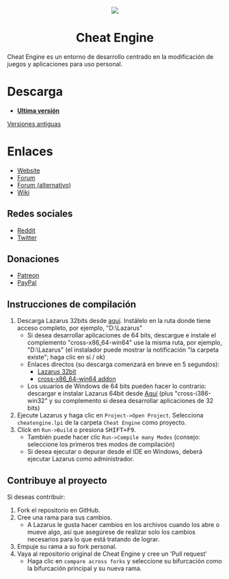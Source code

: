 <p align="center">
    <a href="https://github.com/cheat-engine/cheat-engine/raw/master/Cheat%20Engine/images">
        <img src="https://github.com/cheat-engine/cheat-engine/raw/master/Cheat%20Engine/images/celogo.png" />
    </a>
</p>

<h1 align="center">Cheat Engine</h1>

Cheat Engine es un entorno de desarrollo centrado en la modificación de juegos y aplicaciones para uso personal.


# Descarga

  * **[Ultima versión](https://github.com/cheat-engine/cheat-engine/releases/latest)**

[Versiones antiguas](https://github.com/cheat-engine/cheat-engine/releases)


# Enlaces

  * [Website](https://www.cheatengine.org)
  * [Forum](https://forum.cheatengine.org)
  * [Forum (alternativo)](https://fearlessrevolution.com/index.php)
  * [Wiki](https://wiki.cheatengine.org/index.php?title=Main_Page)

## Redes sociales

  * [Reddit](https://reddit.com/r/cheatengine)
  * [Twitter](https://twitter.com/_cheatengine)

## Donaciones

  * [Patreon](https://www.patreon.com/cheatengine)
  * [PayPal](https://www.paypal.com/xclick/business=dark_byte%40hotmail.com&no_note=1&tax=0&lc=US)


## Instrucciones de compilación

  1.  Descarga Lazarus 32bits desde [aquí](https://sourceforge.net/projects/lazarus/files/Lazarus%20Windows%2032%20bits/Lazarus%202.0.10/). Instálelo en la ruta donde tiene acceso completo, por ejemplo, "D:\Lazarus"
      * Si desea desarrollar aplicaciones de 64 bits, descargue e instale el complemento "cross-x86_64-win64" use la misma ruta, por ejemplo, "D:\Lazarus" (el instalador puede mostrar la notificación "la carpeta existe"; haga clic en sí / ok)
      * Enlaces directos (su descarga comenzará en breve en 5 segundos):
        * [Lazarus 32bit](https://sourceforge.net/projects/lazarus/files/Lazarus%20Windows%2032%20bits/Lazarus%202.0.10/lazarus-2.0.10-fpc-3.2.0-win32.exe/download)
        * [cross-x86_64-win64 addon](https://sourceforge.net/projects/lazarus/files/Lazarus%20Windows%2032%20bits/Lazarus%202.0.10/lazarus-2.0.10-fpc-3.2.0-cross-x86_64-win64-win32.exe/download)
      * Los usuarios de Windows de 64 bits pueden hacer lo contrario: descargar e instalar Lazarus 64bit desde [Aquí](https://sourceforge.net/projects/lazarus/files/Lazarus%20Windows%2064%20bits/Lazarus%202.0.10/) (plus "cross-i386-win32" y su complemento si desea desarrollar aplicaciones de 32 bits)
  2. Ejecute Lazarus y haga clic en `Project->Open Project`. Selecciona `cheatengine.lpi` de la carpeta `Cheat Engine` como proyecto.
  3. Click en `Run->Build` o presiona <kbd>SHIFT+F9</kbd>.
      * También puede hacer clic `Run->Compile many Modes` (consejo: seleccione los primeros tres modos de compilación)
      * Si desea ejecutar o depurar desde el IDE en Windows, deberá ejecutar Lazarus como administrador.

## Contribuye al proyecto

Si deseas contribuir:
  1. Fork el repositorio en GitHub.
  2. Cree una rama para sus cambios.
      * A Lazarus le gusta hacer cambios en los archivos cuando los abre o mueve algo, así que asegúrese de realizar solo los cambios necesarios para lo que está tratando de lograr.
  3. Empuje su rama a su fork personal.
  4. Vaya al repositorio original de Cheat Engine y cree un 'Pull request'
      * Haga clic en `compare across forks` y seleccione su bifurcación como la bifurcación principal y su nueva rama.
